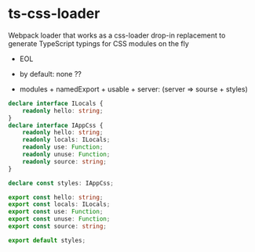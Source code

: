 # ts-css-loader

Webpack loader that works as a css-loader drop-in replacement to generate TypeScript typings for CSS modules on the fly

-   EOL
-   by default: none ??

-   modules + namedExport + usable + server:
    (server => sourse + styles)

```ts
declare interface ILocals {
    readonly hello: string;
}
declare interface IAppCss {
    readonly hello: string;
    readonly locals: ILocals;
    readonly use: Function;
    readonly unuse: Function;
    readonly source: string;
}

declare const styles: IAppCss;

export const hello: string;
export const locals: ILocals;
export const use: Function;
export const unuse: Function;
export const source: string;

export default styles;
```

